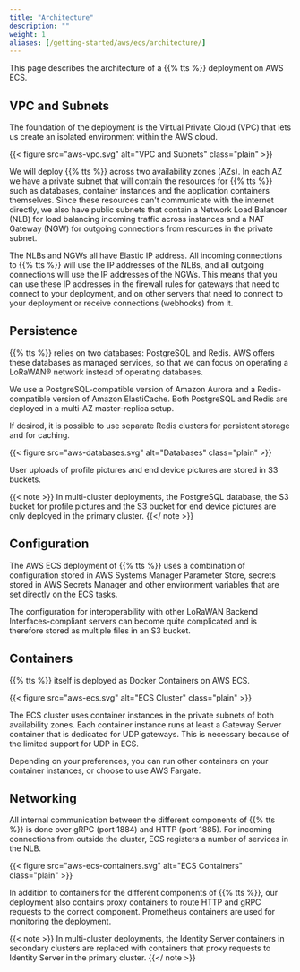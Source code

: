 ```yaml
---
title: "Architecture"
description: ""
weight: 1
aliases: [/getting-started/aws/ecs/architecture/]
---
```


This page describes the architecture of a {{% tts %}} deployment on AWS ECS.

<!--more-->

## VPC and Subnets

The foundation of the deployment is the Virtual Private Cloud (VPC) that lets us create an isolated environment within the AWS cloud.

{{< figure src="aws-vpc.svg" alt="VPC and Subnets" class="plain" >}}

We will deploy {{% tts %}} across two availability zones (AZs). In each AZ we have a private subnet that will contain the resources for {{% tts %}} such as databases, container instances and the application containers themselves. Since these resources can't communicate with the internet directly, we also have public subnets that contain a Network Load Balancer (NLB) for load balancing incoming traffic across instances and a NAT Gateway (NGW) for outgoing connections from resources in the private subnet.

The NLBs and NGWs all have Elastic IP address. All incoming connections to {{% tts %}} will use the IP addresses of the NLBs, and all outgoing connections will use the IP addresses of the NGWs. This means that you can use these IP addresses in the firewall rules for gateways that need to connect to your deployment, and on other servers that need to connect to your deployment or receive connections (webhooks) from it.

## Persistence

{{% tts %}} relies on two databases: PostgreSQL and Redis. AWS offers these databases as managed services, so that we can focus on operating a LoRaWAN® network instead of operating databases.

We use a PostgreSQL-compatible version of Amazon Aurora and a Redis-compatible version of Amazon ElastiCache. Both PostgreSQL and Redis are deployed in a multi-AZ master-replica setup.

If desired, it is possible to use separate Redis clusters for persistent storage and for caching.

{{< figure src="aws-databases.svg" alt="Databases" class="plain" >}}

User uploads of profile pictures and end device pictures are stored in S3 buckets.

{{< note >}} In multi-cluster deployments, the PostgreSQL database, the S3 bucket for profile pictures and the S3 bucket for end device pictures are only deployed in the primary cluster. {{</ note >}}

## Configuration

The AWS ECS deployment of {{% tts %}} uses a combination of configuration stored in AWS Systems Manager Parameter Store, secrets stored in AWS Secrets Manager and other environment variables that are set directly on the ECS tasks.

The configuration for interoperability with other LoRaWAN Backend Interfaces-compliant servers can become quite complicated and is therefore stored as multiple files in an S3 bucket.

## Containers

{{% tts %}} itself is deployed as Docker Containers on AWS ECS.

{{< figure src="aws-ecs.svg" alt="ECS Cluster" class="plain" >}}

The ECS cluster uses container instances in the private subnets of both availability zones. Each container instance runs at least a Gateway Server container that is dedicated for UDP gateways. This is necessary because of the limited support for UDP in ECS.

Depending on your preferences, you can run other containers on your container instances, or choose to use AWS Fargate.

## Networking

All internal communication between the different components of {{% tts %}} is done over gRPC (port 1884) and HTTP (port 1885). For incoming connections from outside the cluster, ECS registers a number of services in the NLB.

{{< figure src="aws-ecs-containers.svg" alt="ECS Containers" class="plain" >}}

In addition to containers for the different components of {{% tts %}}, our deployment also contains proxy containers to route HTTP and gRPC requests to the correct component. Prometheus containers are used for monitoring the deployment.

{{< note >}} In multi-cluster deployments, the Identity Server containers in secondary clusters are replaced with containers that proxy requests to Identity Server in the primary cluster. {{</ note >}}

